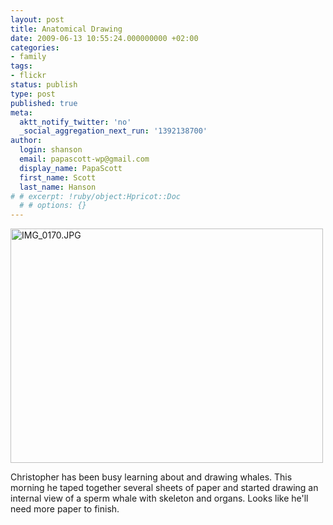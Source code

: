 ```yaml
---
layout: post
title: Anatomical Drawing
date: 2009-06-13 10:55:24.000000000 +02:00
categories:
- family
tags:
- flickr
status: publish
type: post
published: true
meta:
  aktt_notify_twitter: 'no'
  _social_aggregation_next_run: '1392138700'
author:
  login: shanson
  email: papascott-wp@gmail.com
  display_name: PapaScott
  first_name: Scott
  last_name: Hanson
# # excerpt: !ruby/object:Hpricot::Doc
  # # options: {}
---
```

<p><a href="http://www.flickr.com/photos/51035717986@N01/3621818150" title="View 'IMG_0170.JPG' on Flickr.com"><img src="http://farm4.static.flickr.com/3332/3621818150_2a3fb4d073.jpg" alt="IMG_0170.JPG" border="0" width="500" height="375" /></a></p>
<p>Christopher has been busy learning about and drawing whales. This morning he taped together several sheets of paper and started drawing an internal view of a sperm whale with skeleton and organs. Looks like he'll need more paper to finish.</p>
